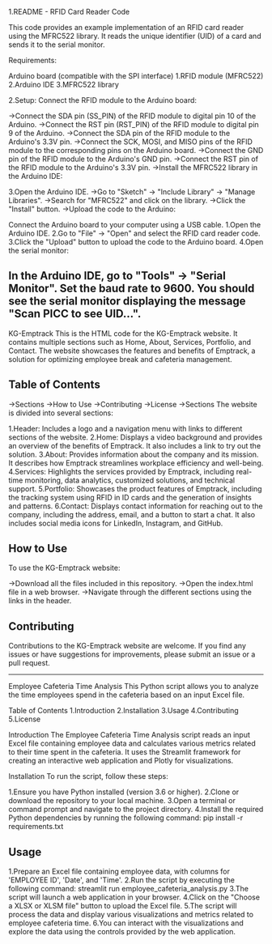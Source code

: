 1.README - RFID Card Reader Code

This code provides an example implementation of an RFID card reader using the MFRC522 library. It reads the unique identifier (UID) of a card and sends it to the serial monitor.

Requirements:

Arduino board (compatible with the SPI interface)
1.RFID module (MFRC522)
2.Arduino IDE
3.MFRC522 library

2.Setup:
Connect the RFID module to the Arduino board:

->Connect the SDA pin (SS_PIN) of the RFID module to digital pin 10 of the Arduino.
->Connect the RST pin (RST_PIN) of the RFID module to digital pin 9 of the Arduino.
->Connect the SDA pin of the RFID module to the Arduino's 3.3V pin.
->Connect the SCK, MOSI, and MISO pins of the RFID module to the corresponding pins on the Arduino board.
->Connect the GND pin of the RFID module to the Arduino's GND pin.
->Connect the RST pin of the RFID module to the Arduino's 3.3V pin.
->Install the MFRC522 library in the Arduino IDE:

3.Open the Arduino IDE.
->Go to "Sketch" -> "Include Library" -> "Manage Libraries".
->Search for "MFRC522" and click on the library.
->Click the "Install" button.
->Upload the code to the Arduino:

Connect the Arduino board to your computer using a USB cable.
1.Open the Arduino IDE.
2.Go to "File" -> "Open" and select the RFID card reader code.
3.Click the "Upload" button to upload the code to the Arduino board.
4.Open the serial monitor:

In the Arduino IDE, go to "Tools" -> "Serial Monitor".
Set the baud rate to 9600.
You should see the serial monitor displaying the message "Scan PICC to see UID...".
----------------------------------------------------------------------------------------------------------------------------------------------------------------------------------------------------------------------
KG-Emptrack
This is the HTML code for the KG-Emptrack website. It contains multiple sections such as Home, About, Services, Portfolio, and Contact. The website showcases the features and benefits of Emptrack, a solution for optimizing employee break and cafeteria management.

Table of Contents
-----------------
->Sections
->How to Use
->Contributing
->License
->Sections
The website is divided into several sections:

1.Header: Includes a logo and a navigation menu with links to different sections of the website.
2.Home: Displays a video background and provides an overview of the benefits of Emptrack. It also includes a link to try out the solution.
3.About: Provides information about the company and its mission. It describes how Emptrack streamlines workplace efficiency and well-being.
4.Services: Highlights the services provided by Emptrack, including real-time monitoring, data analytics, customized solutions, and technical support.
5.Portfolio: Showcases the product features of Emptrack, including the tracking system using RFID in ID cards and the generation of insights and patterns.
6.Contact: Displays contact information for reaching out to the company, including the address, email, and a button to start a chat. It also includes social media icons for LinkedIn, Instagram, and GitHub.

How to Use
------------
To use the KG-Emptrack website:

->Download all the files included in this repository.
->Open the index.html file in a web browser.
->Navigate through the different sections using the links in the header.

Contributing
------------
Contributions to the KG-Emptrack website are welcome. If you find any issues or have suggestions for improvements, please submit an issue or a pull request.

---------------------------------------------------------------------------------------------------------------------------------------------------------------------------------------------------------------------
Employee Cafeteria Time Analysis
This Python script allows you to analyze the time employees spend in the cafeteria based on an input Excel file.

Table of Contents
1.Introduction
2.Installation
3.Usage
4.Contributing
5.License

Introduction
The Employee Cafeteria Time Analysis script reads an input Excel file containing employee data and calculates various metrics related to their time spent in the cafeteria. It uses the Streamlit framework for creating an interactive web application and Plotly for visualizations.

Installation
To run the script, follow these steps:

1.Ensure you have Python installed (version 3.6 or higher).
2.Clone or download the repository to your local machine.
3.Open a terminal or command prompt and navigate to the project directory.
4.Install the required Python dependencies by running the following command:
pip install -r requirements.txt

Usage
------
1.Prepare an Excel file containing employee data, with columns for 'EMPLOYEE ID', 'Date', and 'Time'.
2.Run the script by executing the following command:
streamlit run employee_cafeteria_analysis.py
3.The script will launch a web application in your browser.
4.Click on the "Choose a XLSX or XLSM file" button to upload the Excel file.
5.The script will process the data and display various visualizations and metrics related to employee cafeteria time.
6.You can interact with the visualizations and explore the data using the controls provided by the web application.

